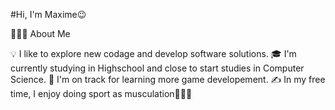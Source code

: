 #Hi, I'm Maxime😉

👨🏻‍💻  About Me

💡  I like to explore new codage and develop software solutions.
🎓  I'm currently studying in Highschool and close to start studies in Computer Science.
🌱  I'm on track for learning more game developement.
✍️  In my free time, I enjoy doing sport as musculation🏋🏼‍♂️

